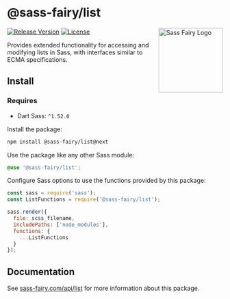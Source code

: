# @sass-fairy/list

<a href="https://sass-fairy.com/"><img src="https://sass-fairy.com/img/logo.svg" alt="Sass Fairy Logo" width="150" align="right" /></a>

[![Release Version](https://img.shields.io/npm/v/@sass-fairy/list.svg)](https://www.npmjs.com/package/@sass-fairy/list)
[![License](https://img.shields.io/badge/License-MIT-blue.svg)](https://opensource.org/licenses/MIT)

Provides extended functionality for accessing and modifying lists in Sass, with interfaces similar to ECMA specifications.

## Install

### Requires

* Dart Sass: `^1.52.0`

Install the package:

```bash
npm install @sass-fairy/list@next
```

Use the package like any other Sass module:

```scss
@use '@sass-fairy/list';
```

Configure Sass options to use the functions provided by this package:

```js
const sass = require('sass');
const ListFunctions = require('@sass-fairy/list');

sass.render({
  file: scss_filename,
  includePaths: ['node_modules'],
  functions: {
    ...ListFunctions
  }
});
```


## Documentation

See [sass-fairy.com/api/list](http://sass-fairy.com/api/list) for more information about this package.
